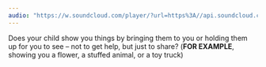 ```yaml
---
audio: "https://w.soundcloud.com/player/?url=https%3A//api.soundcloud.com/tracks/1405643329%3Fsecret_token%3Ds-EfKuG5ZMGkX&color=%23ff5500&auto_play=true&hide_related=false&show_comments=true&show_user=true&show_reposts=false&show_teaser=true&visual=true"
---
```


Does your child show you things by bringing them to you or holding them up for you to see – not to get help, but just to share? (<strong>FOR EXAMPLE</strong>, showing you a flower, a stuffed animal, or a toy truck)